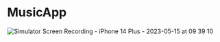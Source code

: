 # MusicApp

![Simulator Screen Recording - iPhone 14 Plus - 2023-05-15 at 09 39 10](https://github.com/aycakman/MusicAppProject/assets/81530201/b6216303-2fd0-4297-b383-790895b16b42)
